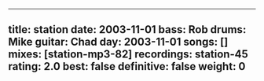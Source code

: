 
---
title: station
date: 2003-11-01
bass:	Rob
drums:	Mike
guitar:	Chad
day: 2003-11-01
songs: []
mixes: [station-mp3-82]
recordings: station-45
rating: 2.0
best: false
definitive: false
weight: 0
---
